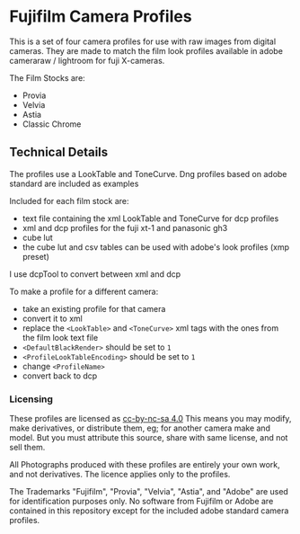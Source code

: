 # Fujifilm Camera Profiles

This is a set of four camera profiles for use with raw images from digital cameras. They are made to match the film look profiles available in adobe cameraraw / lightroom for fuji X-cameras.

The Film Stocks are:
* Provia
* Velvia
* Astia
* Classic Chrome

## Technical Details
The profiles use a LookTable and ToneCurve.
Dng profiles based on adobe standard are included as examples

Included for each film stock are:
* text file containing the xml LookTable and ToneCurve for dcp profiles
* xml and dcp profiles for the fuji xt-1 and panasonic gh3
* cube lut
* the cube lut and csv tables can be used with adobe's look profiles (xmp preset)

I use dcpTool to convert between xml and dcp

To make a profile for a different camera: 
* take an existing profile for that camera
* convert it to xml
* replace the `<LookTable>` and `<ToneCurve>` xml tags with the ones from the film look text file
* `<DefaultBlackRender>` should be set to `1`
* `<ProfileLookTableEncoding>` should be set to `1`
* change `<ProfileName>`
* convert back to dcp

### Licensing

These profiles are licensed as [cc-by-nc-sa 4.0](https://creativecommons.org/licenses/by-nc-sa/4.0/)
This means you may modify, make derivatives, or distribute them, eg; for another camera make and model. But you must attribute this source, share with same license, and not sell them.

All Photographs produced with these profiles are entirely your own work, and not derivatives. The licence applies only to the profiles.

The Trademarks "Fujifilm", "Provia", "Velvia", "Astia", and "Adobe" are used for identification purposes only. No software from Fujifilm or Adobe are contained in this repository except for the included adobe standard camera profiles.

